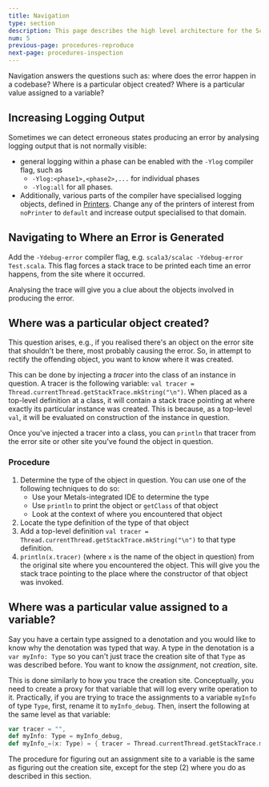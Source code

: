 ```yaml
---
title: Navigation
type: section
description: This page describes the high level architecture for the Scala 3 compiler.
num: 5
previous-page: procedures-reproduce
next-page: procedures-inspection
---
```


Navigation answers the questions such as: where does the error happen in a codebase? Where is a particular object created? Where is a particular value assigned to a variable?

## Increasing Logging Output
Sometimes we can detect erroneous states producing an error by analysing logging output that is not
normally visible:

- general logging within a phase can be enabled with the `-Ylog` compiler flag, such as
  - `-Ylog:<phase1>,<phase2>,...` for individual phases
  - `-Ylog:all` for all phases.
- Additionally, various parts of the compiler have specialised logging objects, defined in [Printers].
  Change any of the printers of interest from `noPrinter` to `default` and increase output specialised
  to that domain.

## Navigating to Where an Error is Generated

Add the `-Ydebug-error` compiler flag, e.g. `scala3/scalac -Ydebug-error Test.scala`.
This flag forces a stack trace to be printed each time an error happens, from the site where it occurred.

Analysing the trace will give you a clue about the objects involved in producing the error.

## Where was a particular object created?

This question arises, e.g., if you realised there's an object on the error site that shouldn't be there, most probably causing the error. So, in attempt to rectify the offending object, you want to know where it was created.

This can be done by injecting a *tracer* into the class of an instance in question. A tracer is the following variable: `val tracer = Thread.currentThread.getStackTrace.mkString("\n")`. When placed as a top-level definition at a class, it will contain a stack trace pointing at where exactly its particular instance was created. This is because, as a top-level `val`, it will be evaluated on construction of the instance in question.

Once you've injected a tracer into a class, you can `println` that tracer from the error site or other site you've found the object in question.

### Procedure

1. Determine the type of the object in question. You can use one of the following techniques to do so:
    - Use your Metals-integrated IDE to determine the type
    - Use `println` to print the object or `getClass` of that object
    - Look at the context of where you encountered that object
2. Locate the type definition of the type of that object
3. Add a top-level definition `val tracer = Thread.currentThread.getStackTrace.mkString("\n")` to that type definition.
4. `println(x.tracer)` (where `x` is the name of the object in question) from the original site where you encountered the object. This will give you the stack trace pointing to the place where the constructor of that object was invoked.

## Where was a particular value assigned to a variable?

Say you have a certain type assigned to a denotation and you would like to know why the denotation was typed that way. A type in the denotation is a `var myInfo: Type` so you can't just trace the creation site of that `Type` as was described before. You want to know the *assignment*, not *creation*, site.

This is done similarly to how you trace the creation site. Conceptually, you need to create a proxy for that variable that will log every write operation to it. Practically, if you are trying to trace the assignments to a variable `myInfo` of type `Type`, first, rename it to `myInfo_debug`. Then, insert the following at the same level as that variable:

```scala
var tracer = "",
def myInfo: Type = myInfo_debug,
def myInfo_=(x: Type) = { tracer = Thread.currentThread.getStackTrace.mkString("\n"); myInfo_debug = x }
```

The procedure for figuring out an assignment site to a variable is the same as figuring out the creation site, except for the step (2) where you do as described in this section.

[Printers]: https://github.com/lampepfl/dotty/blob/master/compiler/src/dotty/tools/dotc/config/Printers.scala
